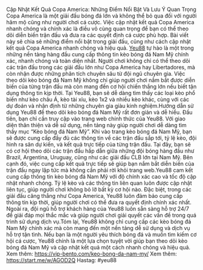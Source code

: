 Cập Nhật Kết Quả Copa America: Những Điểm Nổi Bật Và Lưu Ý Quan Trọng
Copa America là một giải đấu bóng đá lớn và không thể bỏ qua đối với người hâm mộ cũng như người chơi cá cược. Việc cập nhật kết quả Copa America nhanh chóng và chính xác là điều vô cùng quan trọng để bạn có thể theo dõi diễn biến trận đấu và đưa ra các quyết định cá cược phù hợp. Bài viết này sẽ chia sẻ những điểm nổi bật trong giải đấu, cũng như cách cập nhật kết quả Copa America nhanh chóng và hiệu quả.
[Yeu88](https://vip-bento.com/) tự hào là một trong những nền tảng hàng đầu cung cấp thông tin kèo bóng đá Nam Mỹ chính xác, nhanh chóng và toàn diện nhất. Người chơi không chỉ có thể theo dõi các trận đấu trong các giải đấu lớn như Copa America hay Libertadores, mà còn nhận được những phân tích chuyên sâu từ đội ngũ chuyên gia. Việc theo dõi kèo bóng đá Nam Mỹ không chỉ giúp người chơi nắm bắt được diễn biến của từng trận đấu mà còn mang đến cơ hội chiến thắng lớn nếu biết tận dụng thông tin kịp thời. Tại Yeu88, bạn sẽ dễ dàng tìm thấy các loại kèo phổ biến như kèo châu Á, kèo tài xỉu, kèo 1x2 và nhiều kèo khác, cùng với các dự đoán và nhận định từ những chuyên gia giàu kinh nghiệm.Hướng dẫn sử dụng Yeu88 để theo dõi kèo bóng đá Nam Mỹ rất đơn giản và dễ hiểu. Đầu tiên, bạn chỉ cần truy cập vào trang web chính thức của Yeu88. Với giao diện thân thiện và dễ sử dụng, nền tảng này giúp người chơi dễ dàng tìm thấy mục “Kèo bóng đá Nam Mỹ”. Khi vào trang kèo bóng đá Nam Mỹ, bạn sẽ được cung cấp đầy đủ các thông tin về các trận đấu sắp tới, tỷ lệ kèo, đội hình ra sân dự kiến, và kết quả trực tiếp của từng trận đấu. Tại đây, bạn sẽ có cơ hội theo dõi các trận đấu hấp dẫn giữa những đội bóng hàng đầu như Brazil, Argentina, Uruguay, cũng như các giải đấu CLB lớn tại Nam Mỹ. Bên cạnh đó, việc cung cấp kết quả trực tiếp sẽ giúp bạn nắm bắt diễn biến của trận đấu ngay lập tức mà không cần phải rời khỏi trang web.Yeu88 cam kết cung cấp thông tin kèo bóng đá Nam Mỹ với độ chính xác cao và tốc độ cập nhật nhanh chóng. Tỷ lệ kèo và các thông tin liên quan luôn được cập nhật liên tục, giúp người chơi không bỏ lỡ bất kỳ cơ hội nào. Đặc biệt, trong các giải đấu căng thẳng như Copa America, Yeu88 luôn đảm bảo cung cấp thông tin kịp thời, giúp người chơi có thể đưa ra quyết định chính xác nhất. Ngoài ra, đội ngũ hỗ trợ khách hàng của Yeu88 luôn sẵn sàng hỗ trợ 24/7 để giải đáp mọi thắc mắc và giúp người chơi giải quyết các vấn đề trong quá trình sử dụng dịch vụ.Tóm lại, Yeu88 không chỉ cung cấp các kèo bóng đá Nam Mỹ chính xác mà còn mang đến một nền tảng dễ sử dụng và dịch vụ hỗ trợ tận tình. Nếu bạn là một người yêu thích bóng đá và muốn tìm kiếm cơ hội cá cược, Yeu88 chính là một lựa chọn tuyệt vời giúp bạn theo dõi kèo bóng đá Nam Mỹ và cập nhật kết quả một cách nhanh chóng và hiệu quả.
Xem thêm: https://vip-bento.com/keo-bong-da-nam-my/
Xem thêm: https://start.me/w/AGOD2Q
Hastag: #yeu88


